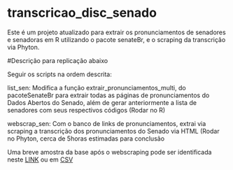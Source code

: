 # transcricao_disc_senado

Este é um projeto atualizado para extrair os pronunciamentos de senadores e senadoras em R utilizando o pacote senateBr, e o scraping da transcrição via Phyton.

#Descrição para replicação abaixo

Seguir os scripts na ordem descrita:

list_sen: Modifica a função extrair_pronunciamentos_multi, do pacoteSenateBr para extrair todas as páginas de pronunciamentos do Dados Abertos do Senado, além de gerar anteriormente a lista de senadores com seus respectivos códigos (Rodar no R)

webscrap_sen: Com o banco de links de pronunciamentos, extrai via scraping a transcrição dos pronunciamentos do Senado via HTML (Rodar no Phyton, cerca de 5horas estimadas para conclusão

Uma breve amostra da base após o webscraping pode ser identificada neste [LINK](https://docs.google.com/spreadsheets/d/1niSbrcqGPrELGrbkw_gLZUUTLSDUPQC3/edit?usp=drive_link&ouid=110920979253900523385&rtpof=true&sd=true) ou em [CSV](https://drive.google.com/file/d/1LKc6RlFqEd72SyzOYyBqLvN364S4y_6O/view?usp=drive_link)
